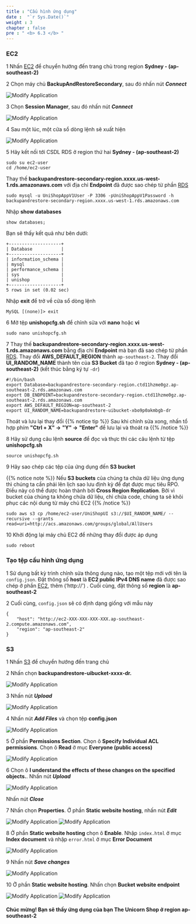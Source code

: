 ```yaml
---
title : "Cấu hình ứng dụng"
date :  "`r Sys.Date()`" 
weight : 3 
chapter : false
pre : " <b> 6.3 </b> "
---
```


### EC2

1 Nhấn [EC2](https://ap-southeast-2.console.aws.amazon.com/ec2/home?region=ap-southeast-2) để chuyển hướng đến trang chủ trong region **Sydney - (ap-southeast-2)**

2 Chọn máy chủ **BackupAndRestoreSecondary**, sau đó nhấn nút ***Connect***

 ![Modify Application](../../../images/6.failovertosecondary/31_ModifyApp.png?width=90pc)

3 Chọn **Session Manager**, sau đó nhấn nút ***Connect***

 ![Modify Application](../../../images/6.failovertosecondary/32_ModifyApp.png?width=90pc)

4 Sau một lúc, một cửa sổ dòng lệnh sẽ xuất hiện

 ![Modify Application](../../../images/6.failovertosecondary/33_ModifyApp.png?width=90pc)

5 Hãy kết nối tới CSDL RDS ở region thứ hai **Sydney - (ap-southeast-2)**
```
sudo su ec2-user
cd /home/ec2-user
```
Thay thế **backupandrestore-secondary-region.xxxx.us-west-1.rds.amazonaws.com** với địa chỉ **Endpoint** đã được sao chép từ phần [RDS](../6.2-rds/)
```
sudo mysql -u UniShopAppV1User -P 3306 -pUniShopAppV1Password -h backupandrestore-secondary-region.xxxx.us-west-1.rds.amazonaws.com
```
Nhập **show databases**
```
show databases;
```
Bạn sẽ thấy kết quả như bên dưới:
```
+--------------------+
| Database           |
+--------------------+
| information_schema |
| mysql              |
| performance_schema |
| sys                |
| unishop            |
+--------------------+
5 rows in set (0.02 sec)

```
Nhập **exit** để trở về cửa sổ dòng lệnh
```
MySQL [(none)]> exit

```

6 Mở tệp **unishopcfg.sh** để chỉnh sửa với **nano** hoặc **vi**

```
sudo nano unishopcfg.sh

```
7 Thay thế  **backupandrestore-secondary-region.xxxx.us-west-1.rds.amazonaws.com** bằng địa chỉ **Endpoint** mà bạn đã sao chép từ phần [RDS](../6.2-rds/). Thay đổi **AWS_DEFAULT_REGION** thành ```ap-southeast-2```. Thay đổi **UI_RANDOM_NAME** thành tên của **S3 Bucket** đã tạo ở region **Sydney - (ap-southeast-2)** (kết thúc bằng ký tự ```-dr```)

```
#!/bin/bash
export Database=backupandrestore-secondary-region.ctd11hzme0gz.ap-southeast-2.rds.amazonaws.com
export DB_ENDPOINT=backupandrestore-secondary-region.ctd11hzme0gz.ap-southeast-2.rds.amazonaws.com
export AWS_DEFAULT_REGION=ap-southeast-2
export UI_RANDOM_NAME=backupandrestore-uibucket-xbo9p0akmbgb-dr
```
Thoát và lưu lại thay đổi
{{% notice tip %}}
Sau khi chỉnh sửa xong, nhấn tổ hợp phím **"Ctrl + X" ->** **"Y" ->** **"Enter"** để lưu lại và thoát ra
 {{% /notice %}}

8 Hãy sử dụng câu lệnh **source** để đọc và thực thi các câu lệnh từ tệp **unishopcfg.sh**

```
source unishopcfg.sh
```

9 Hãy sao chép các tệp của ứng dụng đến **S3 bucket**

{{% notice note %}}
Nếu **S3 buckets** của chúng ta chứa dữ liệu ứng dụng thì chúng ta cần phải lên lịch sao lưu định kỳ để đạt được mục tiêu RPO. Điều này có thể được hoàn thành bởi **Cross Region Replication**. Bởi vì bucket của chúng ta không chứa dữ liệu, chỉ chứa code, chúng ta sẽ khôi phục các nội dung từ máy chủ EC2
 {{% /notice %}}

```
sudo aws s3 cp /home/ec2-user/UniShopUI s3://$UI_RANDOM_NAME/ --recursive --grants read=uri=http://acs.amazonaws.com/groups/global/AllUsers

```

10 Khởi động lại máy chủ EC2 để những thay đổi được áp dụng

```
sudo reboot
```

### Tạo tệp cấu hình ứng dụng

1 Sử dụng bất kỳ trình chỉnh sửa thông dụng nào, tạo một tệp mới với tên là ```config.json```. Đặt thông số **host** là **EC2 public IPv4 DNS name** đã được sao chép ở  phần [EC2](../6.1-ec2/), thêm  (‘http://') . Cuối cùng, đặt thông số **region** là **ap-southeast-2**

2 Cuối cùng, ```config.json``` sẽ có định dạng giống với mẫu này

```
{
    "host": "http://ec2-XXX-XXX-XXX-XXX.ap-southeast-2.compute.amazonaws.com",
    "region": "ap-southeast-2"
}
```

### S3

1 Nhấn [S3](https://s3.console.aws.amazon.com/s3/home?region=ap-southeast-2#) để chuyển hướng đến trang chủ

2 Nhấn chọn **backupandrestore-uibucket-xxxx-dr.**

 ![Modify Application](../../../images/6.failovertosecondary/34_ModifyApp.png?width=90pc)

3 Nhấn nút ***Upload***

 ![Modify Application](../../../images/6.failovertosecondary/35_ModifyApp.png?width=90pc)

4 Nhấn nút ***Add Files*** và chọn tệp **config.json**

 ![Modify Application](../../../images/6.failovertosecondary/36_ModifyApp.png?width=90pc)

5 Ở phần **Permissions Section**. Chọn ô **Specify Individual ACL permissions**. Chọn ô **Read** ở mục **Everyone (public access)**

 ![Modify Application](../../../images/6.failovertosecondary/37_ModifyApp.png?width=90pc)

6 Chọn ô **I understand the effects of these changes on the specified objects.**. Nhấn nút ***Upload***

 ![Modify Application](../../../images/6.failovertosecondary/38_ModifyApp.png?width=90pc)

Nhấn nút ***Close***

7 Nhấn chọn **Properties**. Ở phần **Static website hosting**, nhấn nút ***Edit***

 ![Modify Application](../../../images/6.failovertosecondary/39_ModifyApp.png?width=90pc)
 ![Modify Application](../../../images/6.failovertosecondary/40_ModifyApp.png?width=90pc)

8 Ở phần **Static website hosting** chọn ô **Enable**. Nhập ```index.html``` ở mục **Index document** và nhập ```error.html``` ở mục **Error Document**

 ![Modify Application](../../../images/6.failovertosecondary/41_ModifyApp.png?width=90pc)

9 Nhấn nút ***Save changes***

 ![Modify Application](../../../images/6.failovertosecondary/42_ModifyApp.png?width=90pc)

10 Ở phần **Static website hosting**. Nhấn chọn **Bucket website endpoint**

 ![Modify Application](../../../images/6.failovertosecondary/43_ModifyApp.png?width=90pc)
 ![Modify Application](../../../images/6.failovertosecondary/44_ModifyApp.png?width=90pc)

#### Chúc mừng! Bạn sẽ thấy ứng dụng của bạn The Unicorn Shop ở region ap-southeast-2

